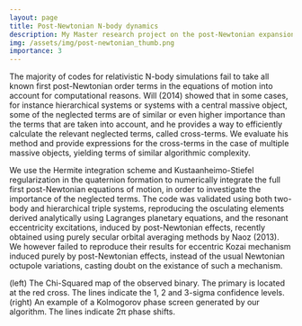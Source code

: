 ```yaml
---
layout: page
title: Post-Newtonian N-body dynamics
description: My Master research project on the post-Newtonian expansion.
img: /assets/img/post-newtonian_thumb.png
importance: 3
---
```


The majority of codes for relativistic N-body simulations fail to take all known first post-Newtonian order terms in the equations of motion into account for computational reasons. Will (2014) showed that in some cases, for instance hierarchical systems or systems with a central massive object, some of the neglected terms are of similar or even higher importance than the terms that are taken into account, and he provides a way to efficiently calculate the relevant neglected terms, called cross-terms. We evaluate his method and provide expressions for the cross-terms in the case of multiple massive objects, yielding terms of similar algorithmic complexity.

We use the Hermite integration scheme and Kustaanheimo-Stiefel regularization in the quaternion formation to numerically integrate the full first post-Newtonian equations of motion, in order to investigate the importance of the neglected terms. The code was validated using both two-body and hierarchical triple systems, reproducing the osculating elements derived analytically using Lagranges planetary equations, and the resonant eccentricity excitations, induced by post-Newtonian effects, recently obtained using purely secular orbital averaging methods by Naoz (2013). We however failed to reproduce their results for eccentric Kozai mechanism induced purely by post-Newtonian effects, instead of the usual Newtonian octupole variations, casting doubt on the existance of such a mechanism.

<div class="row justify-content-sm-center">
    <div class="col-sm mt-3 mt-md-0">
        <img class="img-fluid rounded z-depth-1" src="{{ '/assets/img/post-newtonian1.jpg' | relative_url }}" alt="" title="example image"/>
    </div>
</div>

<div class="row justify-content-sm-center">
    <div class="col-sm-6 mt-3 mt-md-0">
        <img class="img-fluid rounded z-depth-1" src="{{ '/assets/img/post-newtonian1.jpg' | relative_url }}" alt="" title="example image"/>
    </div>
    <div class="col-sm-6 mt-3 mt-md-0">
        <img class="img-fluid rounded z-depth-1" src="{{ '/assets/img/post-newtonian2.jpg' | relative_url }}" alt="" title="example image"/>
    </div>
</div>
<div class="caption">
    (left) The Chi-Squared map of the observed binary. The primary is located at the red cross. The lines indicate the 1, 2 and 3-sigma confidence levels.
    (right) An example of a Kolmogorov phase screen generated by our algorithm. The lines indicate 2π phase shifts.
</div>
